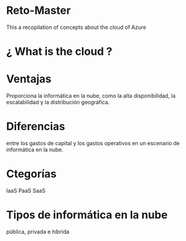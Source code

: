 # Reto-Master
This a recopilation of concepts about the cloud of Azure
# ¿ What is the cloud ?
# Ventajas
Proporciona la informática en la nube, como la alta disponibilidad, la escalabilidad y la distribución geográfica.
# Diferencias 
entre los gastos de capital y los gastos operativos en un escenario de informática en la nube.
# Ctegorías 
IaaS
PaaS
SaaS
# Tipos de informática en la nube
pública, privada e híbrida
